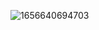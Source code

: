 ![1656640694703](https://user-images.githubusercontent.com/68007558/176808347-eb2b18bd-7d5a-4efc-be02-7466e547646d.png)
